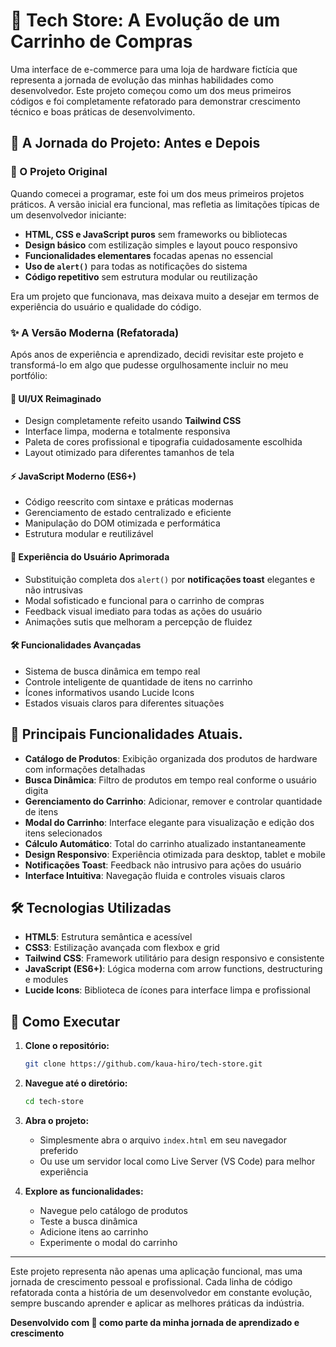# 🛒 Tech Store: A Evolução de um Carrinho de Compras

Uma interface de e-commerce para uma loja de hardware fictícia que representa a jornada de evolução das minhas habilidades como desenvolvedor. Este projeto começou como um dos meus primeiros códigos e foi completamente refatorado para demonstrar crescimento técnico e boas práticas de desenvolvimento.

## 🚀 A Jornada do Projeto: Antes e Depois

### 📝 O Projeto Original
Quando comecei a programar, este foi um dos meus primeiros projetos práticos. A versão inicial era funcional, mas refletia as limitações típicas de um desenvolvedor iniciante:

- **HTML, CSS e JavaScript puros** sem frameworks ou bibliotecas
- **Design básico** com estilização simples e layout pouco responsivo
- **Funcionalidades elementares** focadas apenas no essencial
- **Uso de `alert()`** para todas as notificações do sistema
- **Código repetitivo** sem estrutura modular ou reutilização

Era um projeto que funcionava, mas deixava muito a desejar em termos de experiência do usuário e qualidade do código.

### ✨ A Versão Moderna (Refatorada)
Após anos de experiência e aprendizado, decidi revisitar este projeto e transformá-lo em algo que pudesse orgulhosamente incluir no meu portfólio:

#### **🎨 UI/UX Reimaginado**
- Design completamente refeito usando **Tailwind CSS**
- Interface limpa, moderna e totalmente responsiva
- Paleta de cores profissional e tipografia cuidadosamente escolhida
- Layout otimizado para diferentes tamanhos de tela

#### **⚡ JavaScript Moderno (ES6+)**
- Código reescrito com sintaxe e práticas modernas
- Gerenciamento de estado centralizado e eficiente
- Manipulação do DOM otimizada e performática
- Estrutura modular e reutilizável

#### **🔔 Experiência do Usuário Aprimorada**
- Substituição completa dos `alert()` por **notificações toast** elegantes e não intrusivas
- Modal sofisticado e funcional para o carrinho de compras
- Feedback visual imediato para todas as ações do usuário
- Animações sutis que melhoram a percepção de fluidez

#### **🛠️ Funcionalidades Avançadas**
- Sistema de busca dinâmica em tempo real
- Controle inteligente de quantidade de itens no carrinho
- Ícones informativos usando Lucide Icons
- Estados visuais claros para diferentes situações

## 🌟 Principais Funcionalidades Atuais.

- **Catálogo de Produtos**: Exibição organizada dos produtos de hardware com informações detalhadas
- **Busca Dinâmica**: Filtro de produtos em tempo real conforme o usuário digita
- **Gerenciamento do Carrinho**: Adicionar, remover e controlar quantidade de itens
- **Modal do Carrinho**: Interface elegante para visualização e edição dos itens selecionados
- **Cálculo Automático**: Total do carrinho atualizado instantaneamente
- **Design Responsivo**: Experiência otimizada para desktop, tablet e mobile
- **Notificações Toast**: Feedback não intrusivo para ações do usuário
- **Interface Intuitiva**: Navegação fluida e controles visuais claros

## 🛠️ Tecnologias Utilizadas

- **HTML5**: Estrutura semântica e acessível
- **CSS3**: Estilização avançada com flexbox e grid
- **Tailwind CSS**: Framework utilitário para design responsivo e consistente
- **JavaScript (ES6+)**: Lógica moderna com arrow functions, destructuring e modules
- **Lucide Icons**: Biblioteca de ícones para interface limpa e profissional

## 🚀 Como Executar

1. **Clone o repositório:**
   ```bash
   git clone https://github.com/kaua-hiro/tech-store.git
   ```

2. **Navegue até o diretório:**
   ```bash
   cd tech-store
   ```

3. **Abra o projeto:**
   - Simplesmente abra o arquivo `index.html` em seu navegador preferido
   - Ou use um servidor local como Live Server (VS Code) para melhor experiência

4. **Explore as funcionalidades:**
   - Navegue pelo catálogo de produtos
   - Teste a busca dinâmica
   - Adicione itens ao carrinho
   - Experimente o modal do carrinho

---

Este projeto representa não apenas uma aplicação funcional, mas uma jornada de crescimento pessoal e profissional. Cada linha de código refatorada conta a história de um desenvolvedor em constante evolução, sempre buscando aprender e aplicar as melhores práticas da indústria.

**Desenvolvido com 💙 como parte da minha jornada de aprendizado e crescimento**
